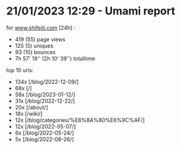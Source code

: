 # 21/01/2023 12:29 - Umami report
for www.shifeiti.com [24h] :

 - 419 (55) page views
 - 125 (5) uniques
 - 93 (10) bounces
 - 7h 57' 19'' (2h 10' 39'') totaltime


top 10 urls:
 - 134x [/blog/2022-12-09/]
 - 68x [/]
 - 58x [/blog/2023-01-12/]
 - 31x [/blog/2022-12-22/]
 - 20x [/about/]
 - 18x [/wiki/]
 - 12x [/blog/categories/%E6%8A%80%E6%9C%AF/]
 - 12x [/blog/2022-05-07/]
 - 6x [/blog/2022-05-24/]
 - 5x [/blog/2022-08-26/]


